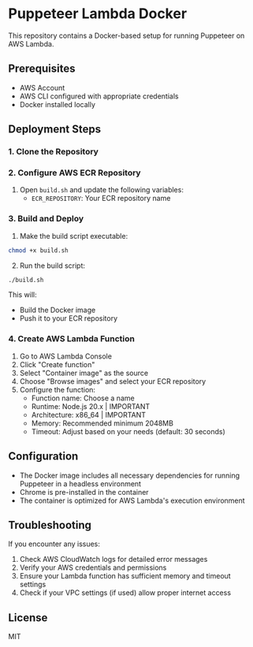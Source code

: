 # Puppeteer Lambda Docker

This repository contains a Docker-based setup for running Puppeteer on AWS Lambda.

## Prerequisites

- AWS Account
- AWS CLI configured with appropriate credentials
- Docker installed locally

## Deployment Steps

### 1. Clone the Repository

### 2. Configure AWS ECR Repository

1. Open `build.sh` and update the following variables:
   - `ECR_REPOSITORY`: Your ECR repository name

### 3. Build and Deploy

1. Make the build script executable:
```bash
chmod +x build.sh
```

2. Run the build script:
```bash
./build.sh
```

This will:
- Build the Docker image
- Push it to your ECR repository

### 4. Create AWS Lambda Function

1. Go to AWS Lambda Console
2. Click "Create function"
3. Select "Container image" as the source
4. Choose "Browse images" and select your ECR repository
5. Configure the function:
   - Function name: Choose a name
   - Runtime: Node.js 20.x | IMPORTANT
   - Architecture: x86_64  | IMPORTANT
   - Memory: Recommended minimum 2048MB
   - Timeout: Adjust based on your needs (default: 30 seconds)

## Configuration

- The Docker image includes all necessary dependencies for running Puppeteer in a headless environment
- Chrome is pre-installed in the container
- The container is optimized for AWS Lambda's execution environment

## Troubleshooting

If you encounter any issues:
1. Check AWS CloudWatch logs for detailed error messages
2. Verify your AWS credentials and permissions
3. Ensure your Lambda function has sufficient memory and timeout settings
4. Check if your VPC settings (if used) allow proper internet access

## License

MIT 
